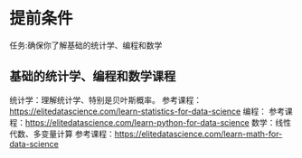 
# 提前条件

任务:确保你了解基础的统计学、编程和数学

## 基础的统计学、编程和数学课程

统计学：理解统计学、特别是贝叶斯概率。
  参考课程：https://elitedatascience.com/learn-statistics-for-data-science
编程：
  参考课程：https://elitedatascience.com/learn-python-for-data-science
数学：线性代数、多变量计算
  参考课程：https://elitedatascience.com/learn-math-for-data-science
  
